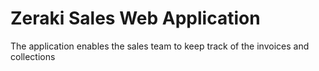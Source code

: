 # Zeraki Sales Web Application

The application enables the sales team to keep track of the invoices and collections
